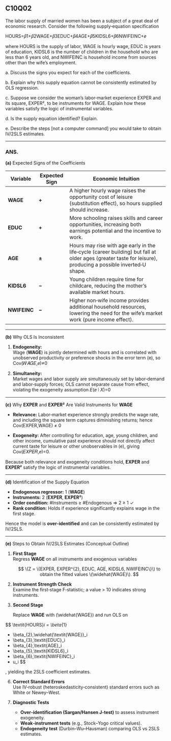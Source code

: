 ## C10Q02

The labor supply of married women has been a subject of a great deal of economic research. Consider the following supply‑equation specification

HOURS=𝛽1+𝛽2WAGE+𝛽3EDUC+𝛽4AGE+𝛽5KIDSL6+𝛽6NWIFEINC+𝑒

where HOURS is the supply of labor, WAGE is hourly wage, EDUC is years of education, KIDSL6 is the number of children in the household who are less than 6 years old, and NWIFEINC is household income from sources other than the wife’s employment.

a. Discuss the signs you expect for each of the coefficients.

b. Explain why this supply equation cannot be consistently estimated by OLS regression.

c. Suppose we consider the woman’s labor‑market experience EXPER and its square, EXPER², to be instruments for WAGE. Explain how these variables satisfy the logic of instrumental variables.

d. Is the supply equation identified? Explain.

e. Describe the steps [not a computer command] you would take to obtain IV/2SLS estimates.

----

### ANS.

**(a)** Expected Signs of the Coefficients

| Variable | Expected Sign | Economic Intuition |
|----------|---------------|--------------------|
| **WAGE** | **+** | A higher hourly wage raises the opportunity cost of leisure (substitution effect), so hours supplied should increase. |
| **EDUC** | **+** | More schooling raises skills and career opportunities, increasing both earnings potential and the incentive to work. |
| **AGE**  | **±** | Hours may rise with age early in the life‑cycle (career building) but fall at older ages (greater taste for leisure), producing a possible inverted‑U shape. |
| **KIDSL6** | **−** | Young children require time for childcare, reducing the mother’s available market hours. |
| **NWIFEINC** | **−** | Higher non‑wife income provides additional household resources, lowering the need for the wife’s market work (pure income effect). |

---

**(b)** Why OLS Is Inconsistent

1. **Endogeneity:**  
   Wage (**WAGE**) is jointly determined with hours and is correlated with unobserved productivity or preference shocks in the error term \(e\), so Cov(𝑊𝐴𝐺𝐸,𝑒)≠0


2. **Simultaneity:**  
   Market wages and labor supply are simultaneously set by labor‑demand and labor‑supply forces; OLS cannot separate cause from effect, violating the exogeneity assumption
𝐸(𝑒 ∣ 𝑋)=0

---

**(c)** Why **EXPER** and **EXPER²** Are Valid Instruments for **WAGE**

* **Relevance:** Labor‑market experience strongly predicts the wage rate, and including the square term captures diminishing returns; hence   Cov(EXPER,WAGE) ≠ 0

* **Exogeneity:** After controlling for education, age, young children, and other income, cumulative past experience should not directly affect current taste for leisure or other unobservables in \(e\), giving  Cov(𝐸𝑋𝑃𝐸𝑅,𝑒)=0.

Because both relevance and exogeneity conditions hold, **EXPER** and **EXPER²** satisfy the logic of instrumental variables.

---

**(d)** Identification of the Supply Equation

* **Endogenous regressor:** 1 (**WAGE**)  
* **Instruments:** 2 (**EXPER**, **EXPER²**)  
* **Order condition:** #Instruments ≥ #Endogenous ⇒ 2 ≥ 1 ✓  
* **Rank condition:** Holds if experience significantly explains wage in the first stage.

Hence the model is **over‑identified** and can be consistently estimated by IV/2SLS.

---

**(e)** Steps to Obtain IV/2SLS Estimates (Conceptual Outline)

1. **First Stage**  
   Regress **WAGE** on all instruments and exogenous variables

   $$
   \(Z = \{EXPER, EXPER^{2}, EDUC, AGE, KIDSL6, NWIFEINC\}\)
   to obtain the fitted values \(\widehat{WAGE}\).
   $$
   
3. **Instrument Strength Check**  
   Examine the first‑stage F‑statistic; a value > 10 indicates strong instruments.

4. **Second Stage**  

    Replace **WAGE** with \(\widehat{WAGE}\) and run OLS on

  $$
\textit{HOURS}_i
  = \beta_{1}
  + \beta_{2}\,\widehat{\textit{WAGE}}_i
  + \beta_{3}\,\textit{EDUC}_i
  + \beta_{4}\,\textit{AGE}_i
  + \beta_{5}\,\textit{KIDSL6}_i
  + \beta_{6}\,\textit{NWIFEINC}_i
  + u_i
$$

   , yielding the 2SLS coefficient estimates.
   

6. **Correct Standard Errors**  
   Use IV‑robust (heteroskedasticity‑consistent) standard errors such as White or Newey–West.

7. **Diagnostic Tests**  
   * **Over‑identification (Sargan/Hansen J‑test)** to assess instrument exogeneity.  
   * **Weak‑instrument tests** (e.g., Stock–Yogo critical values).  
   * **Endogeneity test** (Durbin–Wu–Hausman) comparing OLS vs 2SLS estimates.
